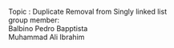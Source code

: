 Topic : Duplicate Removal from Singly linked list </br>
group member:</br>
  Balbino Pedro Bapptista</br>
  Muhammad Ali Ibrahim</br>
